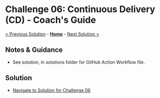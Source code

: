 # Challenge 06: Continuous Delivery (CD) - Coach's Guide

[< Previous Solution](./Solution-05.md) - **[Home](./README.md)** - [Next Solution >](./Solution-07.md)

## Notes & Guidance

- See solution, in solutions folder for GitHub Action Workflow file.

## Solution 
- [Navigate to Solution for Challenge 06](./Solution/Solution-06/Solution06.yml)
